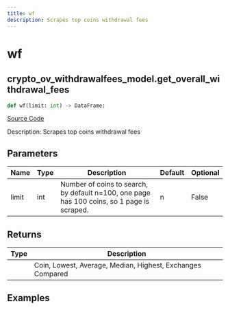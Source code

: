 ```yaml
---
title: wf
description: Scrapes top coins withdrawal fees
---
```

# wf

## crypto_ov_withdrawalfees_model.get_overall_withdrawal_fees

```python
def wf(limit: int) -> DataFrame:
```
[Source Code](https://github.com/OpenBB-finance/OpenBBTerminal/tree/main/openbb_terminal/cryptocurrency/overview/withdrawalfees_model.py#L119)

Description: Scrapes top coins withdrawal fees

## Parameters

| Name | Type | Description | Default | Optional |
| ---- | ---- | ----------- | ------- | -------- |
| limit | int | Number of coins to search, by default n=100, one page has 100 coins, so 1 page is scraped. | n | False |

## Returns

| Type | Description |
| ---- | ----------- |
|  | Coin, Lowest, Average, Median, Highest, Exchanges Compared |

## Examples

